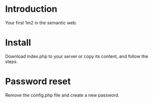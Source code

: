 Introduction
============

Your first 1m2 in the semantic web.

Install
=======

Download index.php to your server or copy its content, and follow the steps.

Password reset
==============

Remove the config.php file and create a new password.
